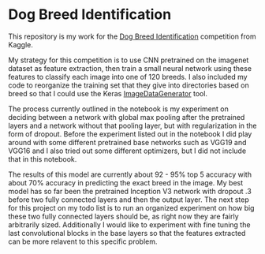 # Dog Breed Identification

This repository is my work for the [Dog Breed Identification](https://www.kaggle.com/c/dog-breed-identification) competition from Kaggle.

My strategy for this competition is to use CNN pretrained on the imagenet dataset as feature extraction, then train a small neural network using these features to classify each image into one of 120 breeds. I also included my code to reorganize the training set that they give into directories based on breed so that I could use the Keras [ImageDataGenerator](https://keras.io/preprocessing/image/) tool. 

The process currently outlined in the notebook is my experiment on deciding between a network with global max pooling after the pretrained layers and a network without that pooling layer, but with regularization in the form of dropout. Before the experiment listed out in the notebook I did play around with some different pretrained base networks such as VGG19 and VGG16 and I also tried out some different optimizers, but I did not include that in this notebook.

The results of this model are currently about 92 - 95% top 5 accuracy with about 70% accuracy in predicting the exact breed in the image. My best model has so far been the pretrained Inception V3 network with dropout .3 before two fully connected layers and then the output layer. The next step for this project on my todo list is to run an organized experiment on how big these two fully connected layers should be, as right now they are fairly arbitrarily sized. Additionally I would like to experiment with fine tuning the last convolutional blocks in the base layers so that the features extracted can be more relavent to this specific problem. 
